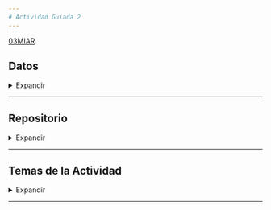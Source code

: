 ```yaml
---
# Actividad Guiada 2
---
```


[03MIAR](https://github.com/vbleal/03MIAR)


## Datos

<details>
    <summary> Expandir </summary>

**Victor David Betancourt Leal**


</details>

----------------




## Repositorio

<details>
    <summary> Expandir </summary>

*  📒 Notebook Colab: [https://drive.google.com/file/d/13Bb38y8v0Z61pJns4Ly1rlFfbaE6QaRL/view?usp=sharing](https://drive.google.com/file/d/13Bb38y8v0Z61pJns4Ly1rlFfbaE6QaRL/view?usp=sharing)

*  🚀 Repositorio GitHub: [https://github.com/vbleal/03MIAR/tree/main/AG2](https://github.com/vbleal/03MIAR/tree/main/AG2)


![]()

</details>

----------------


## Temas de la Actividad

<details>
    <summary> Expandir </summary>

- Programación Dinámica
- Ramificación y Poda vs Algoritmo de Fuerza Bruta
- Descenso del Gradiente y Optimización


![](https://raw.githubusercontent.com/vbleal/03MIAR/main/Im/DG.png)  

Image Credits: [ResearchGate](https://www.researchgate.net/profile/Angel-Sanchez-Ruiz-2/publication/344388136/figure/fig9/AS:939994705305603@1601123610646/Figura-3511-Descenso-de-gradiente-estocastico-SGD-Arizan-R-y-Hassibi-B-2019.png)


</details>

----------------










